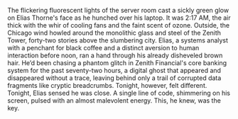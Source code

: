 The flickering fluorescent lights of the server room cast a sickly green glow on Elias Thorne's face as he hunched over his laptop.  It was 2:17 AM, the air thick with the whir of cooling fans and the faint scent of ozone. Outside, the Chicago wind howled around the monolithic glass and steel of the Zenith Tower, forty-two stories above the slumbering city. Elias, a systems analyst with a penchant for black coffee and a distinct aversion to human interaction before noon, ran a hand through his already disheveled brown hair.  He’d been chasing a phantom glitch in Zenith Financial's core banking system for the past seventy-two hours, a digital ghost that appeared and disappeared without a trace, leaving behind only a trail of corrupted data fragments like cryptic breadcrumbs. Tonight, however, felt different. Tonight, Elias sensed he was close.  A single line of code, shimmering on his screen, pulsed with an almost malevolent energy.  This, he knew, was the key.
